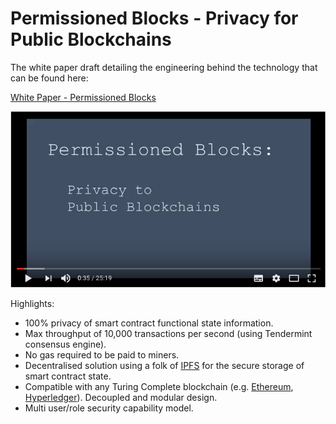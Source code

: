 # Permissioned Blocks - Privacy for Public Blockchains

The white paper draft detailing the engineering behind the technology that can be found here:

[White Paper - Permissioned Blocks](https://github.com/autocontracts/permissioned-blocks) 

[![Demo](images/video-thumbnail.png)](https://www.youtube.com/watch?v=Zt9DIopmzbA)
<br>

Highlights:

- 100% privacy of smart contract functional state information.
- Max throughput of 10,000 transactions per second (using Tendermint consensus engine).
- No gas required to be paid to miners.
- Decentralised solution using a folk of [IPFS](https://ipfs.io/) for the secure storage of smart contract state.
- Compatible with any Turing Complete blockchain (e.g. [Ethereum](https://www.ethereum.org/), [Hyperledger](https://www.hyperledger.org/)). Decoupled and modular design.
- Multi user/role security capability model.  

